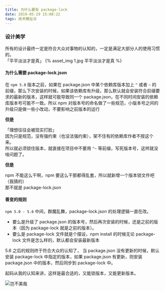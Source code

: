```yaml
---
title: 为什么要有 package-lock
date: 2019-05-29 15:08:22
tags: 技术瞎扯淡
---
```


### 设计美学
所有的设计最终一定是符合大众对事物的认知的，一定是满足大部分人的使用习惯的。  
「平平淡淡才是真」
{% asset_img 1.jpg 平平淡淡才是真 %}

#### 为什么需要 package-lock.json
在 `npm 5.0` 版本之前，如果在 package.json 中某个依赖库版本加上 `^` 或者 `~` 的前缀，那么下次安装的时候，如果该依赖库有升级，那么默认就会安装符合前缀要求的最新的版本，这样就可能导致同一个 package.json，在不同时间安装的依赖库版本号可能不一致。所以 npm 对版本号的命名做了一些规范，小版本号之间的升级只是做一些小改动，不要影响之前版本的运行  

**但是**

「理想往往会被现实打脸」  
因为只是规范，没有强约束（也没法强约束），架不住有的依赖库作者不按这个来。  
所以就必须锁住版本，就直接在项目中不要用 `^~` 等前缀，写死版本号，这样就没啥问题了。


**但是**

npm 不能这么干啊，npm 要这么干那都得乱套，所以就新增一个版本锁文件吧（我猜的）  
那不就是 package-lock.json

#### 善变的规则

`npm 5.0 - 5.6` 中间，群魔乱舞，package-lock.json 的处理逻辑一直在改。

+ 要么是升级了 package.json 的版本号，然后再次安装的时候，还是之前的版本（因为 package-lock 就是之前的版本）。  
+ 要么是 package-lock 文件就是个摆设，npm install 的时候无论 package-lock 文件是怎么样的，默认都会安装最新版本


5.6 之后的规则终于符合大众的认知了， 当 package.json 没有更新的时候，默认安装 package-lock 中指定的版本，如果 package.json 有更新，则安装 package.json 中的版本，然后同步到 package-lock 中。

起码从我的认知来讲，这样是最合适的，又能锁版本，又能更新版本。

![岂不美哉](2.jpg)